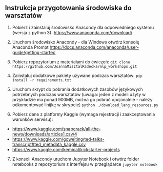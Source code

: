 ## Instrukcja przygotowania środowiska do warsztatów

1. Pobierz i zainstaluj środowisko Anacondy dla odpowiedniego systemu (wersja z python 3):
https://www.anaconda.com/download/

2. Uruchom środowisko Anacondy - dla Windows otwórz konsolę Anaconda Prompt
https://docs.anaconda.com/anaconda/user-guide/getting-started

3. Pobierz repozytorium z materiałami do ćwiczeń:
``` git clone https://github.com/JoannaMisztalRadecka/nlp_workshops.git ```

4. Zainstaluj dodatkowe pakiety używane podczas warsztatów:
```pip install -r requirements.txt```

5. Uruchom skrypt do pobrania dodatkowych zasobów językowych potrzebnych podczas warsztatów (uwaga: jeden z modeli użyty w przykładzie ma ponad 900MB, można go pobrać opcjonalnie - należy odkomentować linijkę w skrypcie)
```python ./download_lang_resources.py```

6. Pobierz dane z platformy Kaggle (wymaga rejestracji i zaakceptowania warunków serwisu):
- https://www.kaggle.com/snapcrack/all-the-news/downloads/articles1.csv/4
- https://www.kaggle.com/goweiting/ted-talks-transcript#ted_metadata_kaggle.csv
- https://www.kaggle.com/kemical/kickstarter-projects

7. Z konsoli Anacondy uruchom Jupyter Notebook i otwórz folder notebooks z repozytorium z interfejsu w przeglądarce
```jupyter notebook```
